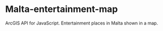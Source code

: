 # Malta-entertainment-map
ArcGIS API for JavaScript. Entertainment places in Malta shown in a map.


